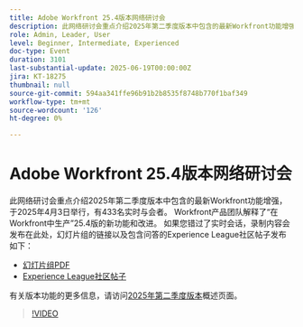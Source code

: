 ```yaml
---
title: Adobe Workfront 25.4版本网络研讨会
description: 此网络研讨会重点介绍2025年第二季度版本中包含的最新Workfront功能增强，于2025年4月3日举行，有433名实时与会者。
role: Admin, Leader, User
level: Beginner, Intermediate, Experienced
doc-type: Event
duration: 3101
last-substantial-update: 2025-06-19T00:00:00Z
jira: KT-18275
thumbnail: null
source-git-commit: 594aa341ffe96b91b2b8535f8748b770f1baf349
workflow-type: tm+mt
source-wordcount: '126'
ht-degree: 0%

---
```


# Adobe Workfront 25.4版本网络研讨会

此网络研讨会重点介绍2025年第二季度版本中包含的最新Workfront功能增强，于2025年4月3日举行，有433名实时与会者。 Workfront产品团队解释了“在Workfront中生产”25.4版的新功能和改进。 如果您错过了实时会话，录制内容会发布在此处，幻灯片组的链接以及包含问答的Experience League社区帖子发布如下：

* [幻灯片组PDF](https://workfront-experience.s3.us-west-2.amazonaws.com/Training/Guides/Customer+Success+at+Scale/040325+-+25.4+Second+Quarter+2025+Release+Webinar.pdf)
* [Experience League社区帖子](https://experienceleaguecommunities.adobe.com/t5/workfront-discussions/event-follow-up-adobe-workfront-second-quarter-2025-release/td-p/746716)

有关版本功能的更多信息，请访问[2025年第二季度版本](https://experienceleague.adobe.com/zh-hans/docs/workfront/using/product-announcements/product-releases/release-25-q2/25-q2-release-overview)概述页面。


>[!VIDEO](https://video.tv.adobe.com/v/3463798/?learn=on&enablevpops)
